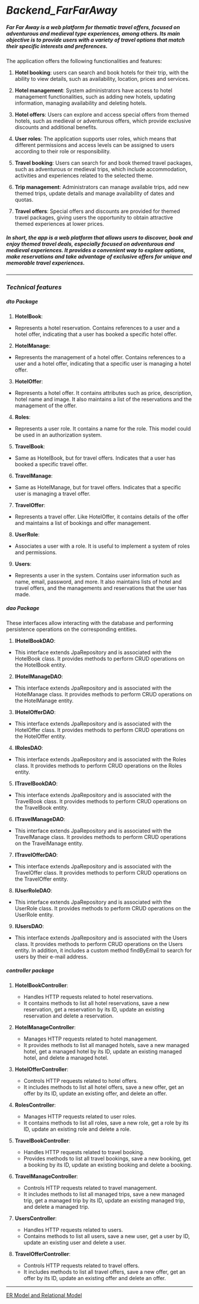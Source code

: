 # *Backend_FarFarAway*
##### Far Far Away is a web platform for thematic travel offers, focused on adventurous and medieval type experiences, among others. Its main objective is to provide users with a variety of travel options that match their specific interests and preferences.

The application offers the following functionalities and features:

1. **Hotel booking**: users can search and book hotels for their trip, with the ability to view details, such as availability, location, prices and services.

2. **Hotel management**: System administrators have access to hotel management functionalities, such as adding new hotels, updating information, managing availability and deleting hotels.

3. **Hotel offers**: Users can explore and access special offers from themed hotels, such as medieval or adventurous offers, which provide exclusive discounts and additional benefits.

4. **User roles**: The application supports user roles, which means that different permissions and access levels can be assigned to users according to their role or responsibility.

5. **Travel booking**: Users can search for and book themed travel packages, such as adventurous or medieval trips, which include accommodation, activities and experiences related to the selected theme.

6. **Trip management**: Administrators can manage available trips, add new themed trips, update details and manage availability of dates and quotas.

7. **Travel offers**: Special offers and discounts are provided for themed travel packages, giving users the opportunity to obtain attractive themed experiences at lower prices.

##### In short, the app is a web platform that allows users to discover, book and enjoy themed travel deals, especially focused on adventurous and medieval experiences. It provides a convenient way to explore options, make reservations and take advantage of exclusive offers for unique and memorable travel experiences.

------------
### ***Technical features***

##### *dto Package*

1. **HotelBook**: 
 - Represents a hotel reservation. Contains references to a user and a hotel offer, indicating that a user has booked a specific hotel offer.

2. **HotelManage**: 
 - Represents the management of a hotel offer. Contains references to a user and a hotel offer, indicating that a specific user is managing a hotel offer.

3. **HotelOffer**: 
 - Represents a hotel offer. It contains attributes such as price, description, hotel name and image. It also maintains a list of the reservations and the management of the offer.

4. **Roles**: 
 - Represents a user role. It contains a name for the role. This model could be used in an authorization system.

5. **TravelBook**: 
 - Same as HotelBook, but for travel offers. Indicates that a user has booked a specific travel offer.

6. **TravelManage**: 
 - Same as HotelManage, but for travel offers. Indicates that a specific user is managing a travel offer.

7. **TravelOffer**:
 - Represents a travel offer. Like HotelOffer, it contains details of the offer and maintains a list of bookings and offer management.

8. **UserRole**: 
 - Associates a user with a role. It is useful to implement a system of roles and permissions.

9. **Users**: 
 - Represents a user in the system. Contains user information such as name, email, password, and more. It also maintains lists of hotel and travel offers, and the managements and reservations that the user has made.

##### *dao Package*

These interfaces allow interacting with the database and performing persistence operations on the corresponding entities.

1. **IHotelBookDAO**: 
 - This interface extends JpaRepository and is associated with the HotelBook class. It provides methods to perform CRUD operations on the HotelBook entity.

2. **IHotelManageDAO**: 
 - This interface extends JpaRepository and is associated with the HotelManage class. It provides methods to perform CRUD operations on the HotelManage entity.

3. **IHotelOfferDAO**: 
 - This interface extends JpaRepository and is associated with the HotelOffer class. It provides methods to perform CRUD operations on the HotelOffer entity.

4. **IRolesDAO**: 
 - This interface extends JpaRepository and is associated with the Roles class. It provides methods to perform CRUD operations on the Roles entity.

5. **ITravelBookDAO**: 
 - This interface extends JpaRepository and is associated with the TravelBook class. It provides methods to perform CRUD operations on the TravelBook entity.

6. **ITravelManageDAO**: 
 - This interface extends JpaRepository and is associated with the TravelManage class. It provides methods to perform CRUD operations on the TravelManage entity.

7. **ITravelOfferDAO**: 
 - This interface extends JpaRepository and is associated with the TravelOffer class. It provides methods to perform CRUD operations on the TravelOffer entity.

8. **IUserRoleDAO**: 
 - This interface extends JpaRepository and is associated with the UserRole class. It provides methods to perform CRUD operations on the UserRole entity.

9. **IUsersDAO**: 
  - This interface extends JpaRepository and is associated with the Users class. It provides methods to perform CRUD operations on the Users entity. In addition, it includes a custom method findByEmail to search for users by their e-mail address.

##### *controller package*

1. **HotelBookController**:
   - Handles HTTP requests related to hotel reservations.
   - It contains methods to list all hotel reservations, save a new reservation, get a reservation by its ID, update an existing reservation and delete a reservation.

2. **HotelManageController**:
   - Manages HTTP requests related to hotel management.
   - It provides methods to list all managed hotels, save a new managed hotel, get a managed hotel by its ID, update an existing managed hotel, and delete a managed hotel.

3. **HotelOfferController**:
   - Controls HTTP requests related to hotel offers.
   - It includes methods to list all hotel offers, save a new offer, get an offer by its ID, update an existing offer, and delete an offer.

4. **RolesController**:
   - Manages HTTP requests related to user roles.
   - It contains methods to list all roles, save a new role, get a role by its ID, update an existing role and delete a role.

5. **TravelBookController**:
   - Handles HTTP requests related to travel booking.
   - Provides methods to list all travel bookings, save a new booking, get a booking by its ID, update an existing booking and delete a booking.

6. **TravelManageController**:
   - Controls HTTP requests related to travel management.
   - It includes methods to list all managed trips, save a new managed trip, get a managed trip by its ID, update an existing managed trip, and delete a managed trip.

7. **UsersController**:
   - Handles HTTP requests related to users.
   - Contains methods to list all users, save a new user, get a user by ID, update an existing user and delete a user.

8. **TravelOfferController**:
   - Controls HTTP requests related to travel offers.
   - It includes methods to list all travel offers, save a new offer, get an offer by its ID, update an existing offer and delete an offer.

------------


[ER Model and Relational Model](https://github.com/DracoBlasterZ/Backend_FarFarAway/blob/main/ModER_ModRel.jpg "ER Model and Relational Model")

